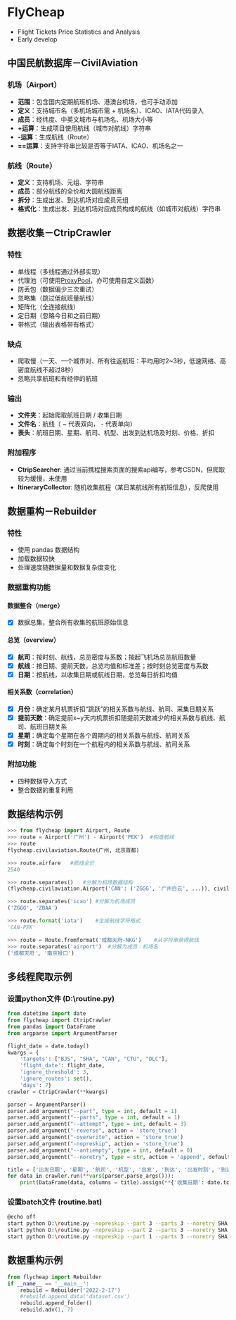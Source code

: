 # FlyCheap

- Flight Tickets Price Statistics and Analysis
- Early develop

## 中国民航数据库－CivilAviation

### 机场（Airport）

- **范围**：包含国内定期航班机场、港澳台机场，也可手动添加
- **定义**：支持城市名（多机场城市需 + 机场名）、ICAO、IATA代码录入
- **成员**：经纬度、中英文城市与机场名、机场大小等
- **+运算**：生成项目使用航线（城市对航线）字符串
- **-运算**：生成航线（Route）
- **==运算**：支持字符串比较是否等于IATA、ICAO、机场名之一

### 航线（Route）

- **定义**：支持机场、元组、字符串
- **成员**：部分航线的全价和大圆航线距离
- **拆分**：生成出发、到达机场对应成员元组
- **格式化**：生成出发、到达机场对应成员构成的航线（如城市对航线）字符串

## 数据收集－CtripCrawler

### 特性

- 单线程（多线程通过外部实现）
- 代理池（可使用[ProxyPool](https://github.com/Python3WebSpider/ProxyPool)，亦可使用自定义函数）
- 防丢包（数据偏少三次重试）
- 忽略集（跳过低航班量航线）
- 矩阵化（全连接航线）
- 定日期（忽略今日和之前日期）
- 带格式（输出表格带有格式）

### 缺点

- 爬取慢（一天、一个城市对、所有往返航班：平均用时2~3秒，低速网络、高密度航线不超过8秒）
- 忽略共享航班和有经停的航班

### 输出

- **文件夹**：起始爬取航班日期 / 收集日期
- **文件名**：航线（ ~ 代表双向， - 代表单向）
- **表头**：航班日期、星期、航司、机型、出发到达机场及时刻、价格、折扣

### 附加程序

- **CtripSearcher**: 通过当前携程搜索页面的搜索api编写，参考CSDN，但爬取较为缓慢，未使用
- **ItineraryCollector**: 随机收集航程（某日某航线所有航班信息），反爬使用

## 数据重构－Rebuilder

### 特性

- 使用 pandas 数据结构
- 加载数据较快
- 处理速度随数据量和数据复杂度变化

### 数据重构功能

#### 数据整合（merge）

- [x] 数据总集，整合所有收集的航班原始信息

#### 总览（overview）

- [x] **航司**：按时刻、航线，总览密度与系数；按起飞机场总览航班数量
- [x] **航线**：按日期、提前天数，总览均值和标准差；按时刻总览密度与系数
- [x] **日期**：按航线，以收集日期或航线日期，总览每日折扣均值

#### 相关系数（correlation）

- [x] **月份**：确定某月机票折扣“跳跃”的相关系数与航线、航司、采集日期关系
- [x] **提前天数**：确定提前x~y天内机票折扣随提前天数减少的相关系数与航线、航司、航班日期关系
- [x] **星期**：确定每个星期在各个周期内的相关系数与航线、航司关系
- [x] **时刻**：确定每个时刻在一个航程内的相关系数与航线、航司关系

### 附加功能

- 四种数据导入方式
- 整合数据的重复利用

## 数据结构示例

```python
>>> from flycheap import Airport, Route
>>> route = Airport('广州') - Airport('PEK')	#构造航线
>>> route
flycheap.civilaviation.Route(广州, 北京首都)

>>> route.airfare	#航线全价
2540

>>> route.separates()	#分解为机场数据结构
(flycheap.civilaviation.Airport('CAN': ('ZGGG', '广州白云', ...)), civilaviation.flycheap.Airport('PEK': ('ZBAA', '北京首都', ...)))

>>> route.separates('icao')	#分解为机场成员
('ZGGG', 'ZBAA')

>>> route.format('iata')	#生成航线字符格式
'CAN-PEK'

>>> route = Route.fromformat('成都天府-NKG')	#从字符串获得航线
>>> route.separates('airport')	#分解为成员：机场名
('成都天府', '南京禄口')
```

## 多线程爬取示例

### 设置python文件  (D:\routine.py)

```python
from datetime import date
from flycheap import CtripCrawler
from pandas import DataFrame
from argparse import ArgumentParser

flight_date = date.today()
kwargs = {
    'targets': ["BJS", "SHA", "CAN", "CTU", "DLC"], 
    'flight_date': flight_date, 
    'ignore_threshold': 3, 
    'ignore_routes': set(), 
    'days': 7}
crawler = CtripCrawler(**kwargs)

parser = ArgumentParser()
parser.add_argument("--part", type = int, default = 1)
parser.add_argument("--parts", type = int, default = 1)
parser.add_argument("--attempt", type = int, default = 3)
parser.add_argument("-reverse", action = 'store_true')
parser.add_argument("-overwrite", action = 'store_true')
parser.add_argument("-nopreskip", action = 'store_true')
parser.add_argument("--antiempty", type = int, default = 0)
parser.add_argument("--noretry", type = str, action = 'append', default = [])

title = ['出发日期', '星期', '航司', '机型', '出发', '到达', '出发时刻', '到达时刻', '价格', '折扣']
for data in crawler.run(**vars(parser.parse_args())):
	print(DataFrame(data, columns = title).assign(**{'收集日期': date.today()}))
```

### 设置batch文件 (routine.bat)

```bash
@echo off
start python D:\routine.py -nopreskip --part 3 --parts 3 --noretry SHA --attempt 2 --antiempty 2
start python D:\routine.py -nopreskip --part 2 --parts 3 --noretry SHA --attempt 2 --antiempty 2
start python D:\routine.py -nopreskip --part 1 --parts 3 --noretry SHA --attempt 2 --antiempty 2
```

## 数据重构示例

```python
from flycheap import Rebuilder
if __name__ == '__main__':
    rebuild = Rebuilder('2022-2-17')
    #rebuild.append_data('dataset.csv')
    rebuild.append_folder()
    rebuild.adv(1, 7)
```

